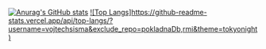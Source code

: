 
[![Anurag's GitHub stats](https://github-readme-stats.vercel.app/api?username=vojtechsisma&count_private=true&theme=tokyonight)](https://github.com/anuraghazra/github-readme-stats)
[![Top Langs]https://github-readme-stats.vercel.app/api/top-langs/?username=vojtechsisma&exclude_repo=pokladnaDb,rmi&theme=tokyonight)](https://github.com/anuraghazra/github-readme-stats)

